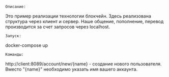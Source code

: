     Описание:

  Это пример реализации технологии блокчейн.
  Здесь реализована структура через клиент и сервер. Наше общение, пополнение, перевод производится за счет запросов через localhost.
  
  
    Запуск:
  docker-compose up
  
    Команды:
  http://client:8089/account/new/{name} - создание нового пользователя. Вместо "{name}" необходимо указать имя вашего аккаунта. 
